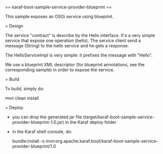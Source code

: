 == karaf-boot-sample-service-provider-blueprint ==

This sample exposes an OSGi service using blueprint.

= Design

The service "contract" is describe by the Hello interface. It's a very simple service that expose one operation (hello).
The service client send a message (String) to the hello service and he gets a response.

The HelloServiceImpl is very simple: it prefixes the message with "Hello".

We use a blueprint XML descriptor (for blueprint annotations, see the corresponding sample) in order to expose the service.

= Build

To build, simply do:

  mvn clean install

= Deploy

* you can drop the generated jar file (target/karaf-boot-sample-service-provider-blueprint-1.0.jar) in the
Karaf deploy folder
* in the Karaf shell console, do:

  bundle:install -s mvn:org.apache.karaf.boot/karaf-boot-sample-service-provider-blueprint/1.0
